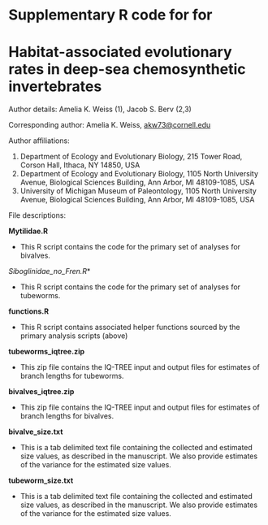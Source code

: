 
# Supplementary R code for for
# Habitat-associated evolutionary rates in deep-sea chemosynthetic invertebrates

Author details:
Amelia K. Weiss (1), Jacob S. Berv (2,3)

Corresponding author: Amelia K. Weiss, akw73@cornell.edu

Author affiliations:

1.	Department of Ecology and Evolutionary Biology, 215 Tower Road, Corson Hall, Ithaca, NY 14850, USA
2.	Department of Ecology and Evolutionary Biology, 1105 North University Avenue, Biological Sciences Building, Ann Arbor, MI 48109-1085, USA
3.	University of Michigan Museum of Paleontology, 1105 North University Avenue, Biological Sciences Building, Ann Arbor, MI 48109-1085, USA

File descriptions:

**Mytilidae.R**
* This R script contains the code for the primary set of analyses for bivalves.

*Siboglinidae_no_Fren.R**
* This R script contains the code for the primary set of analyses for tubeworms.

**functions.R**
* This R script contains associated helper functions sourced by the primary analysis scripts (above)

**tubeworms_iqtree.zip**
* This zip file contains the IQ-TREE input and output files for estimates of branch lengths for tubeworms.

**bivalves_iqtree.zip**
* This zip file contains the IQ-TREE input and output files for estimates of branch lengths for bivalves.

**bivalve_size.txt**
* This is a tab delimited text file containing the collected and estimated size values, as described in the manuscript. We also provide estimates of the variance for the estimated size values.

**tubeworm_size.txt**
* This is a tab delimited text file containing the collected and estimated size values, as described in the manuscript. We also provide estimates of the variance for the estimated size values.

